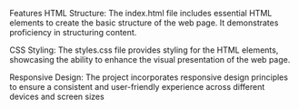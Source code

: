 Features
HTML Structure: The index.html file includes essential HTML elements to create the basic structure of the web page. It demonstrates proficiency in structuring content.

CSS Styling: The styles.css file provides styling for the HTML elements, showcasing the ability to enhance the visual presentation of the web page.

Responsive Design: The project incorporates responsive design principles to ensure a consistent and user-friendly experience across different devices and screen sizes
